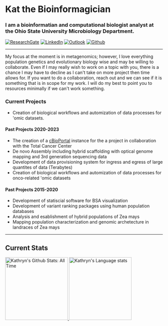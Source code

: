 # Kat the Bioinformagician
### I am a bioinformatian and computational biologist analyst at the Ohio State University Microbiology Department. <p align="left"> 
  [![ResearchGate](https://img.shields.io/badge/ResearchGate-00CCBB?style=for-the-badge&logo=ResearchGate&logoColor=white)](https://www.researchgate.net/profile/Kathryn-Kananen)
  [![LinkedIn](https://img.shields.io/badge/linkedin-%230077B5.svg?style=for-the-badge&logo=linkedin&logoColor=white)](https://www.linkedin.com/in/kathryn-kananen-85352b109/) 
  [![Outlook](https://img.shields.io/badge/Microsoft_Outlook-0078D4?style=for-the-badge&logo=microsoft-outlook&logoColor=white)](mailto:kananen.13@osu.edu)
  [![Github](https://img.shields.io/github/followers/kekananen?label=Follow&style=social)](https://github.com/kekananen) 
</p>

---

My focus at the moment is in metagenomics; however, I love everything population genetics and evolutionary biology wise and may be willing to collaborate. Even if I may really wish to work on a topic with you, there is a chance I may have to decline as I can't take on more project then time allows for. If you want to do a collaboration, reach out and we can see if it is something that is in scope for my work. I will do my best to point you to resources minimally if we can't work something. 

### Current Projects 
- Creation of biological workflows and automization of data processes for 'omic datasets.
#### Past Projects 2020-2023
- The creation of a [cBioPortal](https://www.cbioportal.org/) instance for the a project in collaboration with the Total Cancer Center
- De novo Assembly including hybrid scaffolding with optical genome mapping and 3rd generation sequencing data
- Development of data provisioning system for ingress and egress of large quantites of data (Terabytes)
- Creation of biological workflows and automization of data processes for onco-related 'omic datasets
#### Past Projects 2015-2020
- Development of statiscial software for BSA visualization
- Development of variant ranking packages using human population databases
- Analysis and esablishment of hybrid populations of Zea mays
- Mapping population characterization and genomic archetecture in landraces of Zea mays
---
## Current Stats
<div align="left"> 
  <a href="https://github.com/Kekananen/github-readme-stats#gh-light-mode-only">
    <img height=200 src="https://github-readme-stats-roan-nine-55.vercel.app/api?username=kekananen&show_icons=true&line_height=28&hide_border=true&card_width=347&role=owner,collaborator&exclude_repo=github-readme-stats&theme=default#gh-light-mode-only" alt="Kathryn's Github Stats: All Time" />
  </a>
  <a href="https://github.com/Kekananen/github-readme-stats#gh-light-mode-only">
    <img height=200 src="https://github-readme-stats-roan-nine-55.vercel.app/api/top-langs/?username=kekananen&layout=compact&langs_count=10&hide_border=true&role=owner,collaborator&theme=default#gh-light-mode-only" alt="Kathryn's Language stats" />
  </a>
</div>

<!--
**Kekananen/kekananen** is a ✨ _special_ ✨ repository because its `README.md` (this file) appears on your GitHub profile.
